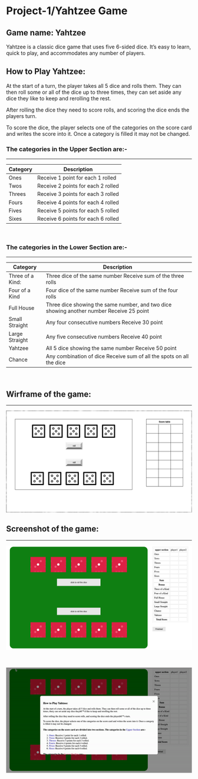 # Project-1/Yahtzee Game

## Game name: Yahtzee  

Yahtzee is a classic dice game that uses five 6-sided dice. It’s easy to learn, quick to play, and accommodates any number of players. 

## How to Play Yahtzee:

At the start of a turn, the player takes all 5 dice and rolls them. They can then roll some or all of the dice up to three times, they can set aside any dice they like to keep and rerolling the rest.

After rolling the dice they need to score rolls, and scoring the dice ends the players turn.

To score the dice, the player selects one of the categories on the score card and writes the score into it. Once a category is filled it may not be changed.


###  The categories in the Upper Section are:-
-----

| Category | Description |
----------- | ------------- 
| Ones   | Receive 1 point for each 1 rolled |
| Twos   | Receive 2 points for each 2 rolled |
| Threes   | Receive 3 points for each 3 rolled |
| Fours   | Receive 4 points for each 4 rolled |
| Fives   | Receive 5 points for each 5 rolled |
| Sixes   | Receive 6 points for each 6 rolled |

<br />

### The categories in the Lower Section are:- 
----

| Category | Description |
----------- | ------------- 
| Three of a Kind:   | Three dice of the same number Receive sum of the three rolls|
| Four of a Kind   | Four dice of the same number Receive sum of the four rolls |
| Full House   | Three dice showing the same number, and two dice showing another number Receive 25 point |
| Small Straight   | Any four consecutive numbers Receive 30 point |
| Large Straight   | Any five consecutive numbers Receive 40 point |
| Yahtzee   | All 5 dice showing the same number Receive 50 point |
| Chance   | Any combination of dice Receive sum of all the spots on all the dice |

<br />

## Wirframe of the game: 
---
![](images/Wireframe.png) 

## Screenshot of the game: 
---
![](images/screenshot-Game.png)

<br />

![](images/ezgif.com-gif-maker.gif) 






